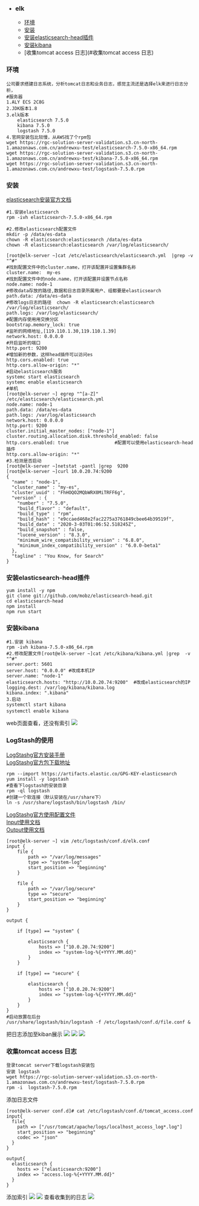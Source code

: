 + ### elk
    + [环境](#环境)
    + [安装](#安装)
	+ [安装elasticsearch-head插件](#安装elasticsearch-head插件)
	+ [安装kibana](#安装kibana)	
	+ [收集tomcat access 日志](#收集tomcat access 日志)	
### 环境
```
公司要求搭建日志系统，分析tomcat日志和业务日志，感觉主流还是选择elk来进行日志分析，
#服务器
1.ALY ECS 2C8G
2.JDK版本1.8
3.elk版本
	elasticsearch 7.5.0
	kibana 7.5.0
	logstash 7.5.0
4.官网安装包比较慢，从AWS找了个rpm包
wget https://rgc-solution-server-validation.s3.cn-north-1.amazonaws.com.cn/andrewxu-test/elasticsearch-7.5.0-x86_64.rpm
wget https://rgc-solution-server-validation.s3.cn-north-1.amazonaws.com.cn/andrewxu-test/kibana-7.5.0-x86_64.rpm
wget https://rgc-solution-server-validation.s3.cn-north-1.amazonaws.com.cn/andrewxu-test/logstash-7.5.0.rpm
```
### 安装
[elasticsearch安装官方文档](https://www.elastic.co/guide/en/elasticsearch/reference/7.6/rpm.html#install-rpm)
```
#1.安装elasticsearch
rpm -ivh elasticsearch-7.5.0-x86_64.rpm

#2.修改elasticsearch配置文件
mkdir -p /data/es-data
chown -R elasticsearch:elasticsearch /data/es-data
chown -R elasticsearch:elasticsearch /var/log/elasticsearch/

[root@elk-server ~]cat /etc/elasticsearch/elasticsearch.yml  |grep -v "^#"
#找到配置文件中的cluster.name，打开该配置并设置集群名称
cluster.name:  my-es
#找到配置文件中的node.name，打开该配置并设置节点名称
node.name: node-1
#修改data存放的路径,数据和日志目录所属用户、组都要是elasticsearch
path.data: /data/es-data
#修改logs日志的路径  chown -R elasticsearch:elasticsearch /var/log/elasticsearch/
path.logs: /var/log/elasticsearch/
#配置内存使用用交换分区
bootstrap.memory_lock: true
#监听的网络地址,[119.110.1.30,119.110.1.39]
network.host: 0.0.0.0
#开启监听的端口
http.port: 9200
#增加新的参数，这样head插件可以访问es
http.cors.enabled: true
http.cors.allow-origin: "*"
#启动elasticsearch服务
systemc	start elasticsearch
systemc	enable elasticsearch
#单机
[root@elk-server ~] egrep "^[a-Z]" /etc/elasticsearch/elasticsearch.yml 
node.name: node-1
path.data: /data/es-data
path.logs: /var/log/elasticsearch
network.host: 0.0.0.0
http.port: 9200
cluster.initial_master_nodes: ["node-1"]
cluster.routing.allocation.disk.threshold_enabled: false
http.cors.enabled: true                 #配置可以使用elasticsearch-head插件
http.cors.allow-origin: "*"
#3.检测是否启动
[root@elk-server ~]netstat -pantl |grep  9200
[root@elk-server ~]curl 10.0.20.74:9200
{
  "name" : "node-1",
  "cluster_name" : "my-es",
  "cluster_uuid" : "FhHOQO2MQbWRX0MiTRFF6g",
  "version" : {
    "number" : "7.5.0",
    "build_flavor" : "default",
    "build_type" : "rpm",
    "build_hash" : "e9ccaed468e2fac2275a3761849cbee64b39519f",
    "build_date" : "2020-3-03T01:06:52.518245Z",
    "build_snapshot" : false,
    "lucene_version" : "8.3.0",
    "minimum_wire_compatibility_version" : "6.8.0",
    "minimum_index_compatibility_version" : "6.0.0-beta1"
  },
  "tagline" : "You Know, for Search"
}
```
### 安装elasticsearch-head插件
```
yum install -y npm
git clone git://github.com/mobz/elasticsearch-head.git
cd elasticsearch-head
npm install
npm run start
```
### 安装kibana
```
#1.安装 kibana
rpm -ivh kibana-7.5.0-x86_64.rpm
#2.修改配置文件[root@elk-server ~]cat /etc/kibana/kibana.yml |grep  -v "^#"
server.port: 5601 
server.host: "0.0.0.0" #改成本机IP
server.name: "node-1"
elasticsearch.hosts: "http://10.0.20.74:9200"  #改成elasticsearch的IP
logging.dest: /var/log/kibana/kibana.log  
kibana.index: ".kibana"
3.启动
systemctl start kibana
systemctl enable kibana　
```
web页面查看，还没有索引
![](https://github.com/Kingserch/Job-accumulation/blob/master/images/kibana.png)
### LogStash的使用
[LogStashg官方安装手册](https://www.elastic.co/guide/en/logstash/current/installing-logstash.html)  
[LogStashg官方包下载地址](https://www.elastic.co/cn/downloads/logstash)
```
rpm --import https://artifacts.elastic.co/GPG-KEY-elasticsearch
yum install -y logstash
#查看下logstash的安装目录
rpm -ql logstash
#创建一个软连接（默认安装在/usr/share下）
ln -s /usr/share/logstash/bin/logstash /bin/
```
[LogStashg官方使用配置文件](https://www.elastic.co/guide/en/logstash/current/configuration.html)  
[Input使用文档](https://www.elastic.co/guide/en/logstash/current/input-plugins.html)  
[Output使用文档](https://www.elastic.co/guide/en/logstash/current/output-plugins.html)
```
[root@elk-server ~] vim /etc/logstash/conf.d/elk.conf
input {
    file {
        path => "/var/log/messages"
        type => "system-log"
        start_position => "beginning"
    }

    file {
        path => "/var/log/secure"
        type => "secure"
        start_position => "beginning"
    }
}

output {

    if [type] == "system" {

        elasticsearch {
            hosts => ["10.0.20.74:9200"]
            index => "system-log-%{+YYYY.MM.dd}"
        }
    }

    if [type] == "secure" {

        elasticsearch {
            hosts => ["10.0.20.74:9200"]
            index => "system-log-%{+YYYY.MM.dd}"
        }
    }
}
#启动放置在后台
/usr/share/logstash/bin/logstash -f /etc/logstash/conf.d/file.conf &
```
把日志添加至kiban展示
![](https://github.com/Kingserch/Job-accumulation/blob/master/images/web-k1.png)
![](https://github.com/Kingserch/Job-accumulation/blob/master/images/web-k2.png)
![](https://github.com/Kingserch/Job-accumulation/blob/master/images/web-k3.png)
### 收集tomcat access 日志
```
登录tomcat server下载logstash安装包
安装 logstash
wget https://rgc-solution-server-validation.s3.cn-north-1.amazonaws.com.cn/andrewxu-test/logstash-7.5.0.rpm
rpm -i  logstash-7.5.0.rpm 
```
添加日志文件
```
[root@elk-server conf.d]# cat /etc/logstash/conf.d/tomcat_access.conf 
input{
  file{
    path => ["/usr/tomcat/apache/logs/localhost_access_log*.log"]
    start_position => "beginning"
    codec => "json"
  }
}
  
output{
  elasticsearch {
    hosts => ["elasticsearch:9200"]
    index => "access.log-%{+YYYY.MM.dd}"
  }
}
```
添加索引
![](https://github.com/Kingserch/Job-accumulation/blob/master/images/in-1.png)
![](https://github.com/Kingserch/Job-accumulation/blob/master/images/in-2.png)
查看收集到的日志
![](https://github.com/Kingserch/Job-accumulation/blob/master/images/tomcat.png)
